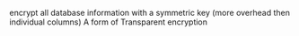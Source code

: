 encrypt all database information with a symmetric key (more overhead then individual columns)
A form of Transparent encryption